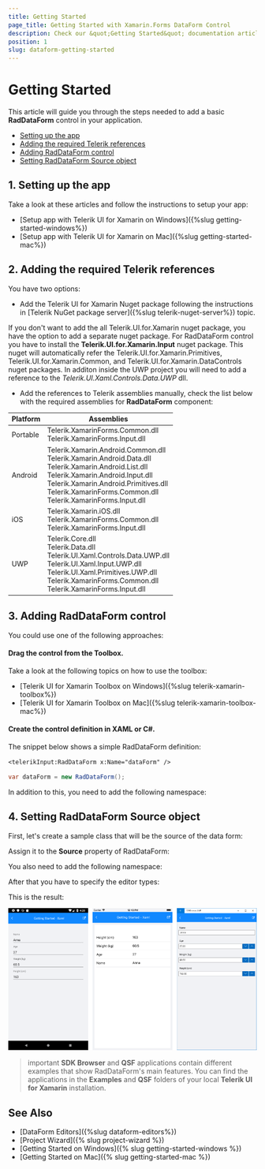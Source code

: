 ```yaml
---
title: Getting Started
page_title: Getting Started with Xamarin.Forms DataForm Control
description: Check our &quot;Getting Started&quot; documentation article for Telerik DataForm for Xamarin control.
position: 1
slug: dataform-getting-started
---
```


# Getting Started #

This article will guide you through the steps needed to add a basic **RadDataForm** control in your application.

* [Setting up the app](#1-setting-up-the-app)
* [Adding the required Telerik references](#2-adding-the-required-telerik-references)
* [Adding RadDataForm control](#3-adding-raddataform-control)
* [Setting RadDataForm Source object](#4-populating-radlistview-with-data)

## 1. Setting up the app

Take a look at these articles and follow the instructions to setup your app:

- [Setup app with Telerik UI for Xamarin on Windows]({%slug getting-started-windows%})
- [Setup app with Telerik UI for Xamarin on Mac]({%slug getting-started-mac%})

## 2. Adding the required Telerik references

You have two options:

* Add the Telerik UI for Xamarin Nuget package following the instructions in [Telerik NuGet package server]({%slug telerik-nuget-server%}) topic.

If you don't want to add the all Telerik.UI.for.Xamarin nuget package, you have the option to add a separate nuget package. For RadDataForm control you have to install the **Telerik.UI.for.Xamarin.Input** nuget package. This nuget will automatically refer the Telerik.UI.for.Xamarin.Primitives, Telerik.UI.for.Xamarin.Common, and Telerik.UI.for.Xamarin.DataControls nuget packages. In additon inside the UWP project you will need to add a reference to the *Telerik.UI.Xaml.Controls.Data.UWP* dll.

* Add the references to Telerik assemblies manually, check the list below with the required assemblies for **RadDataForm** component:

 Platform | Assemblies |
| -------- | ---------- |
| Portable | Telerik.XamarinForms.Common.dll<br/>Telerik.XamarinForms.Input.dll |
| Android  | Telerik.Xamarin.Android.Common.dll<br/>Telerik.Xamarin.Android.Data.dll<br/> Telerik.Xamarin.Android.List.dll<br/> Telerik.Xamarin.Android.Input.dll<br/>Telerik.Xamarin.Android.Primitives.dll<br/>Telerik.XamarinForms.Common.dll<br/>Telerik.XamarinForms.Input.dll |
| iOS      | Telerik.Xamarin.iOS.dll<br/>Telerik.XamarinForms.Common.dll<br/>Telerik.XamarinForms.Input.dll |
| UWP      | Telerik.Core.dll<br/>Telerik.Data.dll<br/>Telerik.UI.Xaml.Controls.Data.UWP.dll<br/>Telerik.UI.Xaml.Input.UWP.dll<br/>Telerik.UI.Xaml.Primitives.UWP.dll<br/>Telerik.XamarinForms.Common.dll<br/>Telerik.XamarinForms.Input.dll<br/>|

## 3. Adding RadDataForm control

You could use one of the following approaches:

#### Drag the control from the Toolbox. 

Take a look at the following topics on how to use the toolbox:

* [Telerik UI for Xamarin Toolbox on Windows]({%slug telerik-xamarin-toolbox%})
* [Telerik UI for Xamarin Toolbox on Mac]({%slug telerik-xamarin-toolbox-mac%})
	
#### Create the control definition in XAML or C#.

The snippet below shows a simple RadDataForm definition:

```XAML
<telerikInput:RadDataForm x:Name="dataForm" />
```
```C#
var dataForm = new RadDataForm();
```

In addition to this, you need to add the following namespace:

<snippet id='xmlns-telerikinput' />
<snippet id='ns-telerikinput' />

## 4. Setting RadDataForm Source object

First, let's create a sample class that will be the source of the data form:

<snippet id='dataform-gettingstarted-source'/>

Assign it to the **Source** property of RadDataForm:

<snippet id='dataform-gettingstarted-setup-xaml'/>
<snippet id='dataform-gettingstarted-setup-csharp'/>

You also need to add the following namespace:

<snippet id='xmlns-telerikinput'/>
<snippet id='ns-telerikinput'/>

After that you have to specify the editor types:

<snippet id='dataform-gettingstarted-register-editors'/>

This is the result:

![](images/dataform-gettingstarted.png)

>important **SDK Browser** and **QSF** applications contain different examples that show RadDataForm's main features. You can find the applications in the **Examples** and **QSF** folders of your local **Telerik UI for Xamarin** installation.
	
## See Also

- [DataForm Editors]({%slug dataform-editors%})
- [Project Wizard]({% slug project-wizard %})
- [Getting Started on Windows]({% slug getting-started-windows %})
- [Getting Started on Mac]({% slug getting-started-mac %})